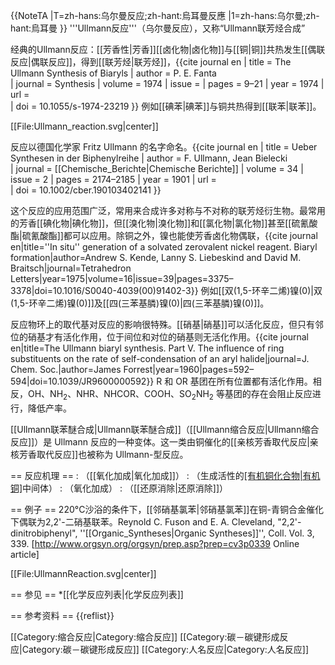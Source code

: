 {{NoteTA
|T=zh-hans:乌尔曼反应;zh-hant:烏耳曼反應
|1=zh-hans:乌尔曼;zh-hant:烏耳曼
}}
'''Ullmann反应'''（乌尔曼反应），又称“Ullmann联芳烃合成”

经典的Ullmann反应：[[芳香性|芳香]][[卤化物|卤化物]]与[[铜|铜]]共热发生[[偶联反应|偶联反应]]，得到[[联芳烃|联芳烃]]，<ref>{{cite journal en
 | title =  The Ullmann Synthesis of Biaryls 
 | author = P. E. Fanta  
 | journal = Synthesis 
 | volume =  1974
 | issue = 
 | pages = 9–21 
 | year = 1974 
 | url =  
 | doi = 10.1055/s-1974-23219   }}</ref> 例如[[碘苯|碘苯]]与铜共热得到[[联苯|联苯]]。

[[File:Ullmann_reaction.svg|center]]

反应以德国化学家 Fritz Ullmann 的名字命名。<ref>{{cite journal en
 | title =  Ueber Synthesen in der Biphenylreihe
 | author = F. Ullmann, Jean Bielecki  
 | journal = [[Chemische_Berichte|Chemische Berichte]] 
 | volume = 34 
 | issue = 2
 | pages = 2174–2185
 | year = 1901 
 | url =  
 | doi = 10.1002/cber.190103402141   }}</ref> 

这个反应的应用范围广泛，常用来合成许多对称与不对称的联芳烃衍生物。最常用的芳香[[碘化物|碘化物]]，但[[溴化物|溴化物]]和[[氯化物|氯化物]]甚至[[硫氰酸酯|硫氰酸酯]]都可以应用。除铜之外，镍也能使芳香卤化物偶联，<ref>{{cite journal en|title=''In situ'' generation of a solvated zerovalent nickel reagent. Biaryl formation|author=Andrew S. Kende, Lanny S. Liebeskind and David M. Braitsch|journal=Tetrahedron Letters|year=1975|volume=16|issue=39|pages=3375–3378|doi=10.1016/S0040-4039(00)91402-3}}</ref> 例如[[双(1,5-环辛二烯)镍(0)|双(1,5-环辛二烯)镍(0)]]及[[四(三苯基膦)镍(0)|四(三苯基膦)镍(0)]]。

反应物环上的取代基对反应的影响很特殊。[[硝基|硝基]]可以活化反应，但只有邻位的硝基才有活化作用，位于间位和对位的硝基则无活化作用。<ref>{{cite journal en|title=The Ullmann biaryl synthesis. Part V. The influence of ring substituents on the rate of self-condensation of an aryl halide|journal=J. Chem. Soc.|author=James Forrest|year=1960|pages=592–594|doi=10.1039/JR9600000592}}</ref> R 和 OR 基团在所有位置都有活化作用。相反，OH、NH<sub>2</sub>、NHR、NHCOR、COOH、SO<sub>2</sub>NH<sub>2</sub> 等基团的存在会阻止反应进行，降低产率。

[[Ullmann联苯醚合成|Ullmann联苯醚合成]]（[[Ullmann缩合反应|Ullmann缩合反应]]）是 Ullmann 反应的一种变体。这一类由铜催化的[[亲核芳香取代反应|亲核芳香取代反应]]也被称为 Ullmann-型反应。

== 反应机理 ==
:<math>\rm \ Ar\!-\!I \  +Cu  \ \rightarrow  \ Ar\!-\!CuI </math> （[[氧化加成|氧化加成]]）
:<math>\rm \ Ar\!-\!CuI \  + \  Cu \  \rightarrow  \ Ar\!-\!Cu  \ + \  CuI</math> （生成活性的[[有机铜化合物|有机铜]](I)中间体）
:<math>\rm \ Ar\!-\!Cu  \ +  \ I\!-\!Ar  \ \rightarrow  \ Ar_2CuI</math> （氧化加成）
:<math>\rm \ Ar_2CuI  \ \rightarrow  \ Ar\!-\!Ar  \ + \  CuI</math> （[[还原消除|还原消除]]）

== 例子 ==
220°C沙浴的条件下，[[邻硝基氯苯|邻硝基氯苯]]在铜-青铜合金催化下偶联为2,2'-二硝基联苯。<ref>Reynold C. Fuson and E. A. Cleveland, "2,2'-dinitrobiphenyl", ''[[Organic_Syntheses|Organic Syntheses]]'', Coll. Vol. 3, 339. [http://www.orgsyn.org/orgsyn/prep.asp?prep=cv3p0339 Online article]</ref>

[[File:UllmannReaction.svg|center]]

== 参见 ==
*[[化学反应列表|化学反应列表]]

== 参考资料 ==
{{reflist}}

[[Category:缩合反应|Category:缩合反应]]
[[Category:碳－碳键形成反应|Category:碳－碳键形成反应]]
[[Category:人名反应|Category:人名反应]]